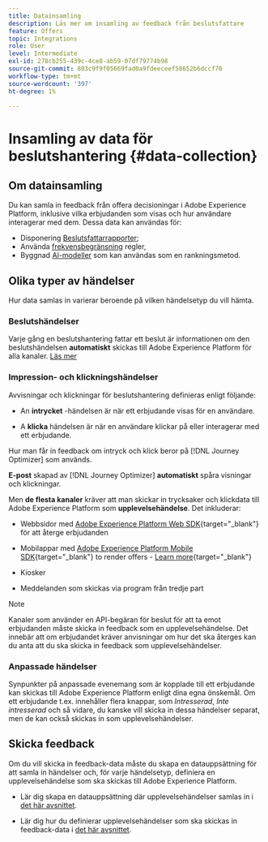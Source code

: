 ```yaml
---
title: Datainsamling
description: Läs mer om insamling av feedback från beslutsfattare
feature: Offers
topic: Integrations
role: User
level: Intermediate
exl-id: 278cb255-439c-4ce8-ab59-07df79774b98
source-git-commit: 803c9f9f05669fad0a9fdeeceef58652b6dccf70
workflow-type: tm+mt
source-wordcount: '397'
ht-degree: 1%

---
```


# Insamling av data för beslutshantering {#data-collection}

## Om datainsamling

Du kan samla in feedback från offera decisioningar i Adobe Experience Platform, inklusive vilka erbjudanden som visas och hur användare interagerar med dem. Dessa data kan användas för:
* Disponering [Beslutsfattarrapporter](../reports/get-started-events.md);
* Använda [frekvensbegränsning](../offer-library/add-constraints.md#capping) regler,
* Byggnad [AI-modeller](../ranking/create-ranking-strategies.md) som kan användas som en rankningsmetod.

## Olika typer av händelser

Hur data samlas in varierar beroende på vilken händelsetyp du vill hämta.

### Beslutshändelser

Varje gång en beslutshantering fattar ett beslut är informationen om den beslutshändelsen **automatiskt** skickas till Adobe Experience Platform för alla kanaler. [Läs mer](../reports/get-started-events.md)

### Impression- och klickningshändelser

Avvisningar och klickningar för beslutshantering definieras enligt följande:

* An **intrycket** -händelsen är när ett erbjudande visas för en användare.

* A **klicka** händelsen är när en användare klickar på eller interagerar med ett erbjudande.

Hur man får in feedback om intryck och klick beror på [!DNL Journey Optimizer] som används.

**E-post** skapad av [!DNL Journey Optimizer] **automatiskt** spåra visningar och klickningar.

Men **de flesta kanaler** kräver att man skickar in trycksaker och klickdata till Adobe Experience Platform som **upplevelsehändelse**. Det inkluderar:

* Webbsidor med [Adobe Experience Platform Web SDK](https://experienceleague.adobe.com/docs/experience-platform/edge/home.html){target="_blank"} för att återge erbjudanden

* Mobilappar med [Adobe Experience Platform Mobile SDK](https://experienceleague.adobe.com/docs/platform-learn/data-collection/mobile-sdk/overview.html){target="_blank"} to render offers - [Learn more](https://developer.adobe.com/client-sdks/documentation/adobe-journey-optimizer-decisioning/#ab-sj-tracking-servers){target="_blank"}
* Kiosker
* Meddelanden som skickas via program från tredje part
  <!--Mobile push notifications authored by [!DNL Journey Optimizer] - [Learn more](https://developer.adobe.com/client-sdks/documentation/adobe-journey-optimizer/api-reference/#handlenotificationresponse){target="_blank"}-->

>[!NOTE]
>
>Kanaler som använder en API-begäran för beslut för att ta emot erbjudanden måste skicka in feedback som en upplevelsehändelse. Det innebär att om erbjudandet kräver anvisningar om hur det ska återges kan du anta att du ska skicka in feedback som upplevelsehändelser.

### Anpassade händelser

Synpunkter på anpassade evenemang som är kopplade till ett erbjudande kan skickas till Adobe Experience Platform enligt dina egna önskemål. Om ett erbjudande t.ex. innehåller flera knappar, som *Intresserad*, *Inte intresserad* och så vidare, du kanske vill skicka in dessa händelser separat, men de kan också skickas in som upplevelsehändelser.

## Skicka feedback

Om du vill skicka in feedback-data måste du skapa en datauppsättning för att samla in händelser och, för varje händelsetyp, definiera en upplevelsehändelse som ska skickas till Adobe Experience Platform.

* Lär dig skapa en datauppsättning där upplevelsehändelser samlas in i [det här avsnittet](create-dataset.md).

* Lär dig hur du definierar upplevelsehändelser som ska skickas in feedback-data i [det här avsnittet](schema-requirement.md).
